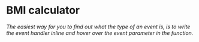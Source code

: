 # BMI calculator


*The easiest way for you to find out what the type of an event is, is to write the event handler inline and hover over the event parameter in the function.*